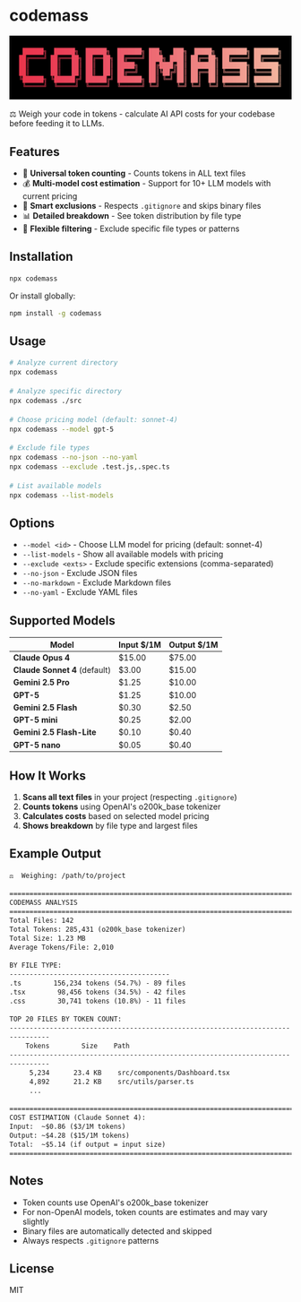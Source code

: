 # codemass

![logo](./images/logo.png)

⚖️ Weigh your code in tokens - calculate AI API costs for your codebase before feeding it to LLMs.

## Features

- 🔢 **Universal token counting** - Counts tokens in ALL text files
- 💰 **Multi-model cost estimation** - Support for 10+ LLM models with current pricing
- 🚫 **Smart exclusions** - Respects `.gitignore` and skips binary files
- 📊 **Detailed breakdown** - See token distribution by file type
- 🎯 **Flexible filtering** - Exclude specific file types or patterns

## Installation

```bash
npx codemass
```

Or install globally:

```bash
npm install -g codemass
```

## Usage

```bash
# Analyze current directory
npx codemass

# Analyze specific directory
npx codemass ./src

# Choose pricing model (default: sonnet-4)
npx codemass --model gpt-5

# Exclude file types
npx codemass --no-json --no-yaml
npx codemass --exclude .test.js,.spec.ts

# List available models
npx codemass --list-models
```

## Options

- `--model <id>` - Choose LLM model for pricing (default: sonnet-4)
- `--list-models` - Show all available models with pricing
- `--exclude <exts>` - Exclude specific extensions (comma-separated)
- `--no-json` - Exclude JSON files
- `--no-markdown` - Exclude Markdown files
- `--no-yaml` - Exclude YAML files

## Supported Models

| Model                         | Input $/1M | Output $/1M |
| ----------------------------- | ---------- | ----------- |
| **Claude Opus 4**             | $15.00     | $75.00      |
| **Claude Sonnet 4** (default) | $3.00      | $15.00      |
| **Gemini 2.5 Pro**            | $1.25      | $10.00      |
| **GPT-5**                     | $1.25      | $10.00      |
| **Gemini 2.5 Flash**          | $0.30      | $2.50       |
| **GPT-5 mini**                | $0.25      | $2.00       |
| **Gemini 2.5 Flash-Lite**     | $0.10      | $0.40       |
| **GPT-5 nano**                | $0.05      | $0.40       |

## How It Works

1. **Scans all text files** in your project (respecting `.gitignore`)
2. **Counts tokens** using OpenAI's o200k_base tokenizer
3. **Calculates costs** based on selected model pricing
4. **Shows breakdown** by file type and largest files

## Example Output

```
⚖️  Weighing: /path/to/project

================================================================================
CODEMASS ANALYSIS
================================================================================
Total Files: 142
Total Tokens: 285,431 (o200k_base tokenizer)
Total Size: 1.23 MB
Average Tokens/File: 2,010

BY FILE TYPE:
----------------------------------------
.ts        156,234 tokens (54.7%) - 89 files
.tsx        98,456 tokens (34.5%) - 42 files
.css        30,741 tokens (10.8%) - 11 files

TOP 20 FILES BY TOKEN COUNT:
--------------------------------------------------------------------------------
    Tokens        Size    Path
--------------------------------------------------------------------------------
     5,234      23.4 KB    src/components/Dashboard.tsx
     4,892      21.2 KB    src/utils/parser.ts
     ...

================================================================================
COST ESTIMATION (Claude Sonnet 4):
Input:  ~$0.86 ($3/1M tokens)
Output: ~$4.28 ($15/1M tokens)
Total:  ~$5.14 (if output = input size)
================================================================================
```

## Notes

- Token counts use OpenAI's o200k_base tokenizer
- For non-OpenAI models, token counts are estimates and may vary slightly
- Binary files are automatically detected and skipped
- Always respects `.gitignore` patterns

## License

MIT
